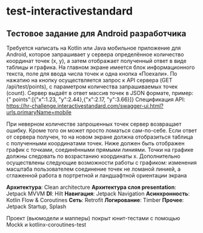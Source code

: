 # test-interactivestandard

<h2>Тестовое задание для Android разработчика</h2>

Требуется написать на Kotlin или Java мобильное приложение для Android, которое запрашивает у
сервера определённое количество координат точек (x, y), а затем отображает полученный ответ в виде
таблицы и графика.
На главном экране имеется блок информационного текста, поле для ввода числа точек и одна кнопка
«Поехали».
По нажатию на кнопку осуществляется запрос к API сервера (GET /api/test/points), с параметром
количества запрашиваемых точек (count).
Сервер выдаёт в ответ массив точек в JSON формате, пример: {"
points":[{"x":1.23, "y":2.44},{"x":2.17, "y":3.66}]}
Спецификация API:
https://hr-challenge.interactivestandard.com/swagger-ui.html?urls.primaryName=mobile

При неверном количестве запрошенных точек сервер возвращает ошибку. Кроме того он может просто
ломаться сам-по-себе.
Если ответ от сервера получен, то на новом экране должна отобразиться таблица с полученными
координатами точек. Ниже должен быть отображен график с точками, соединёнными прямыми линиями. Точки
на графике должны следовать по возрастанию координаты x.
Дополнительно осуществлены следующие возможности работы с графиком:
изменения масштаба пользователем
соединение точек не ломаной линией, а сглаженной
работа в портретной и ландшафтной ориентации экрана

<b>Архитектура</b>: Clean architecture
<b>Архитектура слоя presentation</b>: Jetpack MVVM
<b>DI</b>: Hilt
<b>Навигация</b>: Jetpack Navigation
<b>Асинхронность</b>: Kotlin Flow & Coroutines
<b>Сеть</b>: Retrofit
<b>Логирование</b>: Timber
<b>Прочее</b>: Jetpack Startup, Splash

Проект (вьюмодели и мапперы) покрыт юнит-тестами с помощью Mockk и kotlinx-coroutines-test